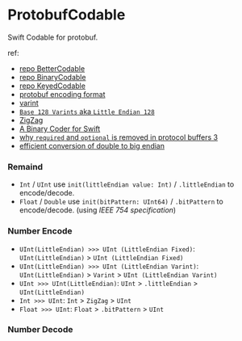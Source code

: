 # ProtobufCodable
Swift Codable for protobuf.

ref:
- [repo BetterCodable](https://github.com/marksands/BetterCodable)
- [repo BinaryCodable](https://github.com/jverkoey/BinaryCodable)
- [repo KeyedCodable](https://github.com/dgrzeszczak/KeyedCodable)
- [protobuf encoding format](https://developers.google.cn/protocol-buffers/docs/encoding)
- [varint](https://en.wikipedia.org/wiki/Variable-length_quantity)
- [`Base 128 Varints` aka `Little Endian 128`](https://basicdrift.com/explore-encoding-base-128-varints-41665a0dca36)
- [ZigZag](https://blog.csdn.net/weixin_43708622/article/details/111397290)
- [A Binary Coder for Swift](https://www.mikeash.com/pyblog/friday-qa-2017-07-28-a-binary-coder-for-swift.html)
- [why `required` and `optional` is removed in protocol buffers 3](https://stackoverflow.com/questions/31801257/why-required-and-optional-is-removed-in-protocol-buffers-3)
- [efficient conversion of double to big endian](https://stackoverflow.com/questions/45775554/swift-4-efficient-conversion-of-double-to-big-endian)

### Remaind
- `Int` / `UInt` use `init(littleEndian value: Int)` / `.littleEndian` to encode/decode.
- `Float` / `Double` use `init(bitPattern: UInt64)` / `.bitPattern` to encode/decode. (using *IEEE 754 specification*)


### Number Encode 
- `UInt(LittleEndian) >>> UInt (LittleEndian Fixed)`: `UInt(LittleEndian)` > `UInt (LittleEndian Fixed)`
- `UInt(LittleEndian) >>> UInt (LittleEndian Varint)`: `UInt(LittleEndian)` > `Varint` > `UInt (LittleEndian Varint)`
- `UInt >>> UInt(LittleEndian)`: `UInt` > `.littleEndian` > `UInt(LittleEndian)`
- `Int >>> UInt`: `Int` > `ZigZag` > `UInt`
- `Float >>> UInt`: `Float` > `.bitPattern` > `UInt`

### Number Decode

